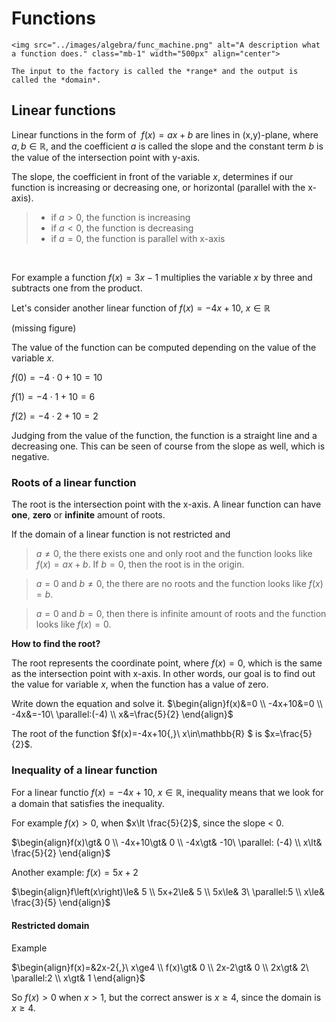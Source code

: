 # Functions

```{figure-md} A "function" factory
<img src="../images/algebra/func_machine.png" alt="A description what a function does." class="mb-1" width="500px" align="center">

The input to the factory is called the *range* and the output is called the *domain*.
```

## Linear functions

Linear functions in the form of  $f(x)=ax+b$ are lines in (x,y)-plane, where $a,b\in\mathbb{R}$, and the coefficient $a$ is called the slope and the constant term $b$ is the value of the intersection point with y-axis.

The slope, the coefficient in front of the variable $x$, determines if our function is increasing or decreasing one, or horizontal (parallel with the x-axis).
> - if $a > 0$, the function is increasing
> - if $a < 0$,  the function is decreasing
> - if $a = 0$,  the function is parallel with x-axis

<br>

For example a function $f(x)=3x-1$ multiplies the variable $x$ by three and subtracts one from the product.

Let's consider another linear function of 
$f(x)=-4x+10{,}\ x\in\mathbb{R}$

(missing figure)

The value of the function can be computed depending on the value of the variable $x$.

$f(0)=-4\cdot0+10=10$

$f(1)=-4\cdot1+10=6$

$f(2)=-4\cdot2+10=2$

Judging from the value of the function, the function is a straight line and a decreasing one. This can be seen of course  from the slope as well, which is negative.


### Roots of a linear function

The root is the intersection point with the x-axis. A linear function can have **one**, **zero** or **infinite** amount of roots.

If the domain of a linear function is not restricted and
> $a ≠ 0$, the there exists one and only root and the function looks like $f(x)=ax+b$. If $b = 0$, then the root is in the origin.

> $a = 0$ and $b ≠ 0$, the there are no roots and the function looks like $f(x)=b$.

> $a = 0$ and $b = 0$, then there is infinite amount of roots and the function looks like $f(x)=0$.

**How to find the root?**

The root represents the coordinate point, where $f(x)=0$, which is the same as the intersection point with x-axis. In other words, our goal is to find out the value for variable $x$, when the function has a value of zero.

Write down the equation and solve it.
$\begin{align}f(x)&=0 \\
-4x+10&=0 \\
-4x&=-10\ \parallel:(-4) \\
x&=\frac{5}{2} \end{align}$

The root of the function $f(x)=-4x+10{,}\ x\in\mathbb{R} $ is $x=\frac{5}{2}$.


### Inequality of a linear function

For a linear functio $f(x)=-4x+10{,}\ x\in\mathbb{R}$, inequality means that we look for a domain that satisfies the inequality.

For example $f(x)\gt 0$, when $x\lt \frac{5}{2}$, since the slope < 0.

$\begin{align}f(x)\gt& 0 \\
-4x+10\gt& 0 \\
-4x\gt& -10\ \parallel: (-4) \\
x\lt& \frac{5}{2} \end{align}$

Another example: $f(x)=5x+2$

$\begin{align}f\left(x\right)\le& 5 \\
5x+2\le& 5 \\
5x\le& 3\ \parallel:5 \\
x\le& \frac{3}{5} \end{align}$

#### Restricted domain

Example

$\begin{align}f(x)=&2x-2{,}\ x\ge4 \\
f(x)\gt& 0 \\
2x-2\gt& 0 \\
2x\gt& 2\ \parallel:2 \\
x\gt& 1 \end{align}$

So $f(x)>0$ when $x\gt 1$, but the correct answer is $x\ge4$, since the domain is $x\ge4$.